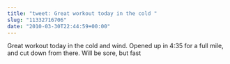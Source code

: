 ```yaml
---
title: "tweet: Great workout today in the cold "
slug: "11332716706"
date: "2010-03-30T22:44:59+00:00"
---
```

Great workout today in the cold and wind. Opened up in 4:35 for a full mile, and cut down from there. Will be sore, but fast